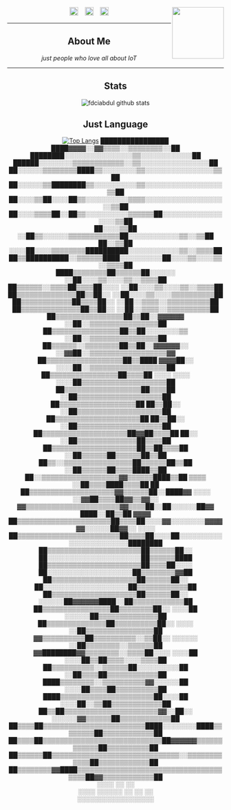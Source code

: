 <img src="https://avatars3.githubusercontent.com/u/31664438?s=460&u=f6e9b3065614ae844688db7598de023d69882b89&v=4" width="120" height="120" align="right">

<center>
<a href="https://fb.me/fdciabdul"><img src="https://image.flaticon.com/icons/svg/174/174848.svg" alt="alt text" width="20" height="20"></a>      &nbsp;&nbsp;   <a href="https://instagram.com/fdciabdul"><img src="https://image.flaticon.com/icons/svg/174/174855.svg" alt="alt text" width="20" height="20"></a>
 &nbsp;&nbsp; 
<a href="https://pinterest.com/fdciabdul"><img src="https://image.flaticon.com/icons/svg/174/174863.svg" alt="alt text" width="20" height="20"></a>



___

## **About Me**

_just people who love all about IoT_
___
## **Stats**
![fdciabdul github stats](https://github-readme-stats.vercel.app/api?username=fdciabdul&show_icons=true&title_color=000&icon_color=79ff97&text_color=000)

## **Just Language**
[![Top Langs](https://github-readme-stats.vercel.app/api/top-langs/?username=fdciabdul)](https://github.com/fdciabdul/)
                                                          ████████████████                    
                                              ████▓▓▓▓░░▓▓▒▒▒▒░░▒▒▒▒▒▒▒▒░░██                  
                                      ████████░░░░░░░░░░░░░░░░▒▒░░░░░░░░░░░░██                
                                ██████░░░░░░░░▒▒▒▒▒▒▒▒▒▒▒▒░░▒▒░░░░░░░░░░░░░░░░██              
                              ██░░░░░░▒▒▒▒▒▒▒▒████▒▒░░░░░░░░▒▒░░░░░░░░░░░░░░░░▒▒██            
                            ██░░░░░░▒▒████████▒▒░░░░░░░░░░▒▒░░░░░░░░░░░░░░░░░░▒▒██            
                            ██░░░░▒▒██░░░░██▒▒░░░░░░░░░░▒▒▒▒░░░░░░░░░░░░░░░░░░░░▒▒██          
                          ██░░░░▒▒▒▒██░░██▒▒░░░░░░░░░░▒▒▒▒▒▒██░░░░░░░░░░░░░░░░░░▒▒██          
                          ██░░░░▒▒██  ░░██▒▒░░░░░░▒▒▒▒▒▒▒▒▒▒▒▒██░░░░░░░░░░░░▒▒░░▒▒██          
                          ██░░▒▒██  ░░░░██░░░░▒▒▒▒▒▒▒▒██████████░░░░░░░░░░░░▒▒░░▒▒▒▒██        
                            ██▒▒██████████░░▒▒▒▒▒▒████░░░░░░░░░░██░░░░▒▒░░░░▒▒░░▒▒▒▒██        
                            ████▒▒▒▒▒▒▒▒██▒▒▒▒▒▒██░░░░░░      ░░██░░░░▒▒░░░░▒▒░░▒▒▒▒██        
                          ██▒▒▒▒▒▒░░▒▒▒▒██▒▒▒▒██░░░░          ░░██░░░░▒▒░░░░▒▒░░▒▒▒▒██        
                        ██▒▒▒▒▒▒▒▒▒▒▒▒▒▒██▒▒██░░              ░░██░░░░▒▒░░░░▒▒▒▒▒▒▒▒▒▒██      
                        ██▒▒▒▒▒▒▒▒▒▒▒▒██▒▒▒▒██░░                ░░██░░▒▒▒▒░░▒▒▒▒▒▒▒▒▒▒██      
                      ██▒▒▒▒▒▒▒▒▒▒▒▒▒▒██▒▒██░░                  ░░██░░▒▒▒▒░░▒▒▒▒▒▒▒▒▒▒██      
                    ██▒▒▒▒▒▒▒▒▒▒▒▒▒▒▒▒██▒▒██░░▓▓▓▓▓▓            ░░██░░▒▒▒▒▒▒▒▒▒▒▒▒▒▒▒▒██      
                    ██▒▒▒▒▒▒▒▒▒▒▒▒▒▒▒▒██▒▒██░░░░░░░░▒▒          ░░██░░▒▒▒▒▒▒▒▒▒▒▒▒▒▒▒▒██      
                    ██▒▒▒▒▒▒░░▒▒▒▒▒▒▒▒██▒▒██░░▓▓▓▓▓▓░░        ░░▓▓██░░▒▒▒▒▒▒▒▒▒▒▒▒▒▒▒▒▒▒▓▓    
                  ██▒▒▒▒▒▒▒▒▒▒▒▒▒▒▒▒▒▒██▒▒████  ▓▓▓▓██░░      ░░░░██░░▒▒▒▒▒▒▒▒▒▒▒▒▒▒▒▒▒▒██    
                  ██▒▒▒▒▒▒▒▒▒▒▒▒▒▒▒▒██▒▒▒▒██  ░░░░  ░░░░      ░░░░██▒▒▒▒▒▒▒▒▒▒▒▒▒▒▒▒▒▒▒▒██    
                ██▒▒▒▒▒▒▒▒▒▒▒▒▒▒▒▒▒▒██▒▒▒▒██                    ░░██▒▒▒▒▒▒▒▒▒▒▒▒▒▒▒▒▒▒▒▒██    
              ██▒▒▒▒▒▒▒▒▒▒▒▒▒▒▒▒▒▒██  ██▒▒██░░                  ░░██▒▒▒▒▒▒▒▒▒▒▒▒▒▒▒▒▒▒▒▒██    
            ██▒▒▒▒▒▒▒▒▒▒▒▒▒▒▒▒▒▒▒▒██  ██▒▒██░░                  ░░██▒▒▒▒▒▒▒▒▒▒▒▒▒▒▒▒▒▒▒▒██    
            ██▒▒▒▒▒▒▒▒▒▒▒▒▒▒▒▒▒▒▒▒██▓▓██▒▒▒▒██          ██░░    ░░██▒▒▒▒▒▒▒▒▒▒▒▒▒▒██▒▒▒▒██    
            ██▒▒▒▒▒▒▒▒▒▒▒▒▒▒▒▒▒▒▒▒██▒▒██▒▒▒▒██                  ░░██▒▒▒▒▒▒██▒▒▒▒▒▒██▒▒██      
          ██▒▒░░▒▒▒▒▒▒▒▒▒▒▒▒▒▒▒▒██▒▒▒▒▒▒██▒▒██                  ░░██▒▒▒▒▒▒██▒▒▒▒████▒▒██      
          ██░░▒▒▒▒▒▒▒▒▒▒▒▒▒▒▒▒▒▒▓▓▒▒▒▒▒▒████▒▒██      ▒▒▒▒      ░░██▒▒▒▒████▒▒▒▒██  ██        
          ██▒▒▒▒▒▒▒▒▒▒▒▒▒▒▒▒▒▒▒▒▓▓▒▒▒▒▒▒██░░████▓▓    ░░░░    ░░▓▓██▒▒▒▒██▓▓▒▒▓▓░░            
        ▓▓▒▒▒▒▒▒▒▒▒▒▒▒▒▒▒▒▒▒▒▒▒▒▓▓▒▒▒▒██░░██░░░░░░██▓▓      ████░░██▒▒██  ▓▓▓▓                
        ██▒▒▒▒▒▒▒▒▒▒▒▒▒▒▒▒▒▒▒▒▒▒██▒▒▒▒██░░░░▓▓░░░░░░░░▓▓▓▓▓▓░░░░░░██▓▓░░  ░░░░                
      ██▒▒▒▒▒▒▒▒▒▒▒▒▒▒▒▒▒▒▒▒▒▒▒▒██▒▒▒▒██░░░░██░░░░░░░░░░░░░░░░░░░░░░░░████████                
      ██▒▒▒▒▒▒▒▒▒▒▒▒▒▒▒▒▒▒▒▒▒▒██▒▒▒▒▒▒██░░    ██░░░░░░░░░░░░░░░░░░░░░░██▒▒▒▒▒▒████            
      ██▒▒▒▒▒▒▒▒▒▒▒▒▒▒▒▒▒▒▒▒▒▒██▒▒▒▒██░░░░      ██░░░░░░░░░░░░░░░░░░░░██▒▒▒▒▒▒▒▒▓▓██          
      ██▒▒▒▒▒▒▒▒▒▒▒▒▒▒▒▒▒▒▒▒██▒▒▒▒▒▒██░░        ██░░░░░░░░░░░░░░░░░░░░██▒▒▒▒▒▒▒▒▒▒▒▒██        
      ██▒▒▒▒▒▒▒▒▒▒▒▒▒▒▒▒▒▒▒▒██▒▒▒▒▒▒██░░          ░░░░░░██▓▓▓▓▓▓████░░██▒▒▒▒▒▒▒▒▒▒▒▒██        
        ██▒▒▒▒▒▒▒▒▒▒▒▒▒▒▒▒██▒▒▒▒▒▒▒▒██░░          ░░░░██        ░░░░░░██▒▒▒▒▒▒▒▒▒▒▒▒▒▒██      
        ██▒▒▒▒▒▒▒▒▒▒▒▒▒▒██▒▒▒▒▒▒▒▒▒▒██░░          ░░░░            ░░██▒▒▒▒▒▒▒▒▒▒▒▒▒▒▒▒██      
          ▓▓▒▒▒▒▒▒▒▒▒▒██▒▒▒▒▒▒▒▒▒▒░░▒▒██░░      ░░░░░░            ░░██▒▒▒▒▒▒▒▒░░▒▒▒▒▒▒██      
            ▓▓████████▓▓▒▒▒▒▒▒▒▒░░▒▒▒▒██░░░░  ░░░░██            ░░░░██▒▒██▒▒▒▒░░░░▒▒▒▒██      
                  ██▒▒▒▒▒▒▒▒▒▒░░▒▒▒▒▒▒██░░░░░░░░░░██            ░░██▒▒▒▒██▒▒▒▒▒▒▒▒▒▒▒▒██      
                ████▒▒▒▒▒▒▒▒░░▒▒▒▒▒▒▒▒▒▒▓▓░░░░░░██            ░░░░██▒▒▒▒██▒▒▒▒▒▒▒▒▒▒██        
                ████▒▒▒▒▒▒▒▒▒▒▒▒▒▒▒▒▒▒▒▒▒▒██░░░░██          ░░░░██░░▒▒██▒▒▒▒▒▒▒▒▒▒▒▒██        
                ██▒▒██▒▒▒▒▒▒▒▒▒▒▒▒▒▒▒▒▒▒▒▒▒▒▓▓░░██░░    ░░░░░░▓▓▒▒▒▒▒▒██▒▒▒▒▒▒▒▒▒▒▒▒██        
              ██▒▒▒▒██▒▒▒▒▒▒▒▒▒▒▒▒▒▒▒▒▒▒▒▒▒▒▒▒████░░░░░░░░████▒▒▒▒▒▒▒▒██▒▒▒▒▒▒▒▒▒▒▒▒██        
              ██▒▒▒▒██▒▒▒▒▒▒▒▒▒▒▒▒▒▒▒▒▒▒▒▒▒▒▒▒▒▒▒▒██▓▓▓▓▓▓▒▒▒▒▒▒▒▒▒▒▒▒██▒▒▒▒▒▒▒▒▒▒██          
              ██▒▒▒▒▒▒██▒▒▒▒▒▒▒▒▒▒▒▒▒▒▒▒▒▒▒▒▒▒▒▒▒▒▒▒▒▒░░▒▒▒▒▒▒▒▒▒▒▒▒██▒▒▒▒▒▒▒▒▒▒▒▒██          
            ██▒▒▒▒▒▒▒▒▓▓████▒▒▒▒▒▒▒▒▒▒▒▒▒▒▒▒▒▒▒▒▒▒▒▒▒▒▒▒▒▒▒▒▒▒▒▒▒▒██▓▓▒▒▒▒▒▒▒▒▒▒▒▒██          
  ░░░░                      ░░                                ░░                              
  ░░░░  ░░░░░░  ░░                                                    ░░  ░░                  
  ░░░░░░░░░░░░░░░░░░                                                                          
